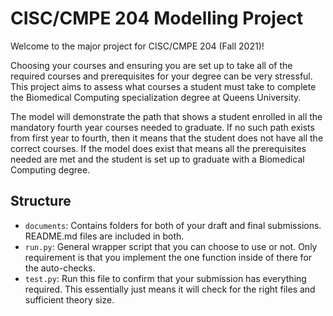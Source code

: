 # CISC/CMPE 204 Modelling Project

Welcome to the major project for CISC/CMPE 204 (Fall 2021)!

Choosing your courses and ensuring you are set up to take all of the required courses and prerequisites for your degree can be very stressful. This project aims to assess what courses a student must take to complete the Biomedical Computing specialization degree at Queens University.

The model will demonstrate the path that shows a student enrolled in all the mandatory fourth year courses needed to graduate. If no such path exists from first year to fourth, then it means that the student does not have all the correct courses. If the model does exist that means all the prerequisites needed are met and the student is set up to graduate with a Biomedical Computing degree.



## Structure

* `documents`: Contains folders for both of your draft and final submissions. README.md files are included in both.
* `run.py`: General wrapper script that you can choose to use or not. Only requirement is that you implement the one function inside of there for the auto-checks.
* `test.py`: Run this file to confirm that your submission has everything required. This essentially just means it will check for the right files and sufficient theory size.
